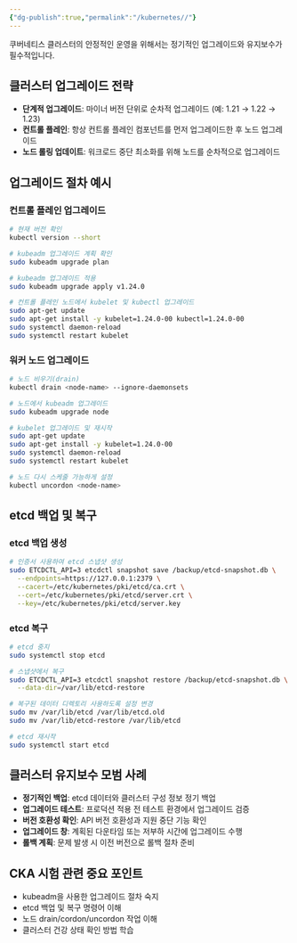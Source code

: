 ```yaml
---
{"dg-publish":true,"permalink":"/kubernetes//"}
---
```



쿠버네티스 클러스터의 안정적인 운영을 위해서는 정기적인 업그레이드와 유지보수가 필수적입니다.

## 클러스터 업그레이드 전략

- **단계적 업그레이드**: 마이너 버전 단위로 순차적 업그레이드 (예: 1.21 → 1.22 → 1.23)
- **컨트롤 플레인**: 항상 컨트롤 플레인 컴포넌트를 먼저 업그레이드한 후 노드 업그레이드
- **노드 롤링 업데이트**: 워크로드 중단 최소화를 위해 노드를 순차적으로 업그레이드

## 업그레이드 절차 예시

### 컨트롤 플레인 업그레이드

```bash
# 현재 버전 확인
kubectl version --short

# kubeadm 업그레이드 계획 확인
sudo kubeadm upgrade plan

# kubeadm 업그레이드 적용
sudo kubeadm upgrade apply v1.24.0

# 컨트롤 플레인 노드에서 kubelet 및 kubectl 업그레이드
sudo apt-get update
sudo apt-get install -y kubelet=1.24.0-00 kubectl=1.24.0-00
sudo systemctl daemon-reload
sudo systemctl restart kubelet
```

### 워커 노드 업그레이드

```bash
# 노드 비우기(drain)
kubectl drain <node-name> --ignore-daemonsets

# 노드에서 kubeadm 업그레이드
sudo kubeadm upgrade node

# kubelet 업그레이드 및 재시작
sudo apt-get update
sudo apt-get install -y kubelet=1.24.0-00
sudo systemctl daemon-reload
sudo systemctl restart kubelet

# 노드 다시 스케줄 가능하게 설정
kubectl uncordon <node-name>
```

## etcd 백업 및 복구

### etcd 백업 생성

```bash
# 인증서 사용하여 etcd 스냅샷 생성
sudo ETCDCTL_API=3 etcdctl snapshot save /backup/etcd-snapshot.db \
  --endpoints=https://127.0.0.1:2379 \
  --cacert=/etc/kubernetes/pki/etcd/ca.crt \
  --cert=/etc/kubernetes/pki/etcd/server.crt \
  --key=/etc/kubernetes/pki/etcd/server.key
```

### etcd 복구

```bash
# etcd 중지
sudo systemctl stop etcd

# 스냅샷에서 복구
sudo ETCDCTL_API=3 etcdctl snapshot restore /backup/etcd-snapshot.db \
  --data-dir=/var/lib/etcd-restore

# 복구된 데이터 디렉토리 사용하도록 설정 변경
sudo mv /var/lib/etcd /var/lib/etcd.old
sudo mv /var/lib/etcd-restore /var/lib/etcd

# etcd 재시작
sudo systemctl start etcd
```

## 클러스터 유지보수 모범 사례

- **정기적인 백업**: etcd 데이터와 클러스터 구성 정보 정기 백업
- **업그레이드 테스트**: 프로덕션 적용 전 테스트 환경에서 업그레이드 검증
- **버전 호환성 확인**: API 버전 호환성과 지원 중단 기능 확인
- **업그레이드 창**: 계획된 다운타임 또는 저부하 시간에 업그레이드 수행
- **롤백 계획**: 문제 발생 시 이전 버전으로 롤백 절차 준비

## CKA 시험 관련 중요 포인트

- kubeadm을 사용한 업그레이드 절차 숙지
- etcd 백업 및 복구 명령어 이해
- 노드 drain/cordon/uncordon 작업 이해
- 클러스터 건강 상태 확인 방법 학습